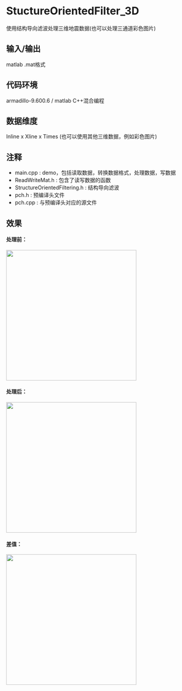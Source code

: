 # StuctureOrientedFilter_3D
使用结构导向滤波处理三维地震数据(也可以处理三通道彩色图片)
## 输入/输出
matlab  .mat格式
## 代码环境
armadillo-9.600.6 / matlab C++混合编程
## 数据维度
Inline x Xline x Times (也可以使用其他三维数据，例如彩色图片)
## 注释
* main.cpp : demo，包括读取数据，转换数据格式，处理数据，写数据<br>
* ReadWriteMat.h : 包含了读写数据的函数<br>
* StructureOrientedFiltering.h : 结构导向滤波<br>
* pch.h : 预编译头文件<br>
* pch.cpp : 与预编译头对应的源文件<br>
## 效果
#### 处理前：
<img src="https://github.com/yyhhlancelot/StuctureOrientedFilter_3D/blob/master/before.png" width="350"><br>
#### 处理后：
<img src="https://github.com/yyhhlancelot/StuctureOrientedFilter_3D/blob/master/after.png" width="350"><br>
#### 差值：
<img src="https://github.com/yyhhlancelot/StuctureOrientedFilter_3D/blob/master/diff.png" width="350"><br>
